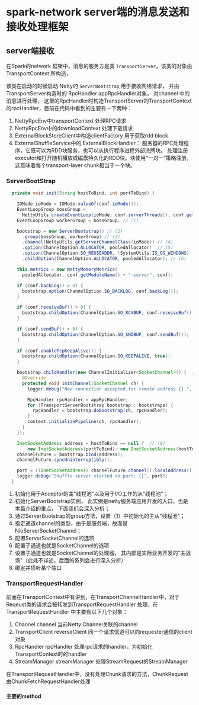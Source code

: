 # spark-network server端的消息发送和接收处理框架

## server端接收
在Spark的network 框架中，消息的服务方是类 `TransportServer`，该类的对象由TransportContext 所构造，

该类在启动的时候启动 Netty的 `ServerBootstrap`,用于接收网络请求， 并由TransportServer构造时的
RpcHandler appRpcHandler对象， 对channel 中的消息进行处理， 这里的RpcHandler时构造TransportServer的TransportContext
的rpcHandler，目前在代码中看到的主要有一下两种：

 1. NettyRpcEnv中transportContext 处理RPC请求
 2. NettyRpcEnv中的downloadContext 处理下载请求
 3. ExternalBlockStoreClient中构造clientFactory 用于获取rdd block
 3. ExternalShuffleService中的 ExternalBlockHandler： 服务器的RPC处理程序，它既可以为RDD块服务，也可以从执行程序进程外部洗牌块。
 处理注册executor和打开随机播放或磁盘持久化的RDD块。块使用“一对一”策略注册，这意味着每个transport-layer chunk相当于一个块。
 
 
### ServerBootStrap

```java
  private void init(String hostToBind, int portToBind) {

    IOMode ioMode = IOMode.valueOf(conf.ioMode());
    EventLoopGroup bossGroup =
      NettyUtils.createEventLoop(ioMode, conf.serverThreads(), conf.getModuleName() + "-server");
    EventLoopGroup workerGroup = bossGroup; // (1)

    bootstrap = new ServerBootstrap() // (2)
      .group(bossGroup, workerGroup) // (3)
      .channel(NettyUtils.getServerChannelClass(ioMode)) // (4)
      .option(ChannelOption.ALLOCATOR, pooledAllocator)  // (5)
      .option(ChannelOption.SO_REUSEADDR, !SystemUtils.IS_OS_WINDOWS)  // (5) 
      .childOption(ChannelOption.ALLOCATOR, pooledAllocator); // (6)

    this.metrics = new NettyMemoryMetrics(
      pooledAllocator, conf.getModuleName() + "-server", conf);

    if (conf.backLog() > 0) {
      bootstrap.option(ChannelOption.SO_BACKLOG, conf.backLog());
    }

    if (conf.receiveBuf() > 0) {
      bootstrap.childOption(ChannelOption.SO_RCVBUF, conf.receiveBuf());
    }

    if (conf.sendBuf() > 0) {
      bootstrap.childOption(ChannelOption.SO_SNDBUF, conf.sendBuf());
    }

    if (conf.enableTcpKeepAlive()) {
      bootstrap.childOption(ChannelOption.SO_KEEPALIVE, true);
    }

    bootstrap.childHandler(new ChannelInitializer<SocketChannel>() {  // (7)
      @Override
      protected void initChannel(SocketChannel ch) {
        logger.debug("New connection accepted for remote address {}.", ch.remoteAddress());

        RpcHandler rpcHandler = appRpcHandler;
        for (TransportServerBootstrap bootstrap : bootstraps) {
          rpcHandler = bootstrap.doBootstrap(ch, rpcHandler);
        }
        context.initializePipeline(ch, rpcHandler);
      }
    });

    InetSocketAddress address = hostToBind == null ?  // (8)
        new InetSocketAddress(portToBind): new InetSocketAddress(hostToBind, portToBind);
    channelFuture = bootstrap.bind(address);
    channelFuture.syncUninterruptibly();

    port = ((InetSocketAddress) channelFuture.channel().localAddress()).getPort();
    logger.debug("Shuffle server started on port: {}", port);
  }
```

 1. 初始化用于Acceptor的主"线程池"以及用于I/O工作的从"线程池"；
 2. 初始化ServerBootstrap实例， 此实例是netty服务端应用开发的入口，也是本篇介绍的重点， 下面我们会深入分析；
 3. 通过ServerBootstrap的group方法，设置（1）中初始化的主从"线程池"；
 4. 指定通道channel的类型，由于是服务端，故而是NioServerSocketChannel；
 5. 配置ServerSocketChannel的选项
 6. 配置子通道也就是SocketChannel的选项
 7. 设置子通道也就是SocketChannel的处理器， 其内部是实际业务开发的"主战场"（此处不详述，后面的系列会进行深入分析）
 8. 绑定并侦听某个端口
 
 
 ### TransportRequestHandler
 前面在TransportContext中有讲到，在TransportChannelHandler中，对于Reqeust类的请求会被转发到TransportRequestHandler
 处理，在TransportRequestHandler 中主要有以下几个对象：
 
  1. Channel channel 当前Netty Channel关联的channel
  2. TransportClient reverseClient 同一个请求信道可以向requester通信的client对象
  3. RpcHandler rpcHandler 处理rpc请求的handler，为初始化TransportContext时的handler
  4. StreamManager streamManager 处理StreamRequest的StreamManager
  
在TransportRequestHandler中，没有处理Chunk请求的方法，ChunkRequest由ChunkFetchRequestHandler处理

#### 主要的method
